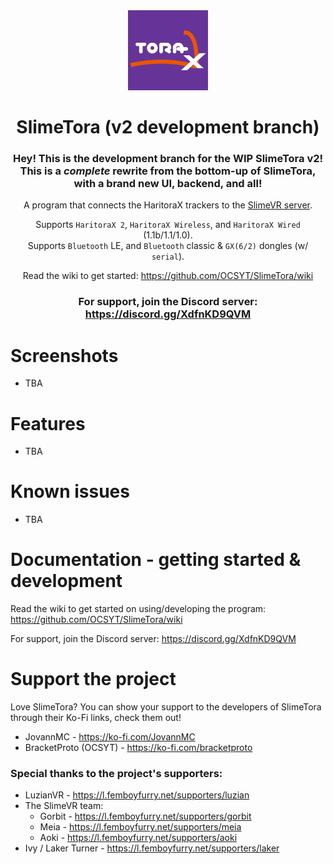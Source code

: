 <!--suppress HtmlDeprecatedAttribute -->
<div align="center">
<img src="static/logo.png" width="128px">

# SlimeTora (v2 development branch)

### Hey! This is the development branch for the WIP SlimeTora v2! This is a _complete_ rewrite from the bottom-up of SlimeTora, with a brand new UI, backend, and all!

A program that connects the HaritoraX trackers to the [SlimeVR server](https://docs.slimevr.dev/server/index.html).

Supports `HaritoraX 2`, `HaritoraX Wireless`, and `HaritoraX Wired` (1.1b/1.1/1.0).<br />
Supports `Bluetooth` LE, and `Bluetooth` classic & `GX(6/2)` dongles (w/ `serial`).

Read the wiki to get started: https://github.com/OCSYT/SlimeTora/wiki

### For support, join the Discord server: https://discord.gg/XdfnKD9QVM

</div>

# Screenshots

-   TBA

# Features

-   TBA

# Known issues

-   TBA

# Documentation - getting started & development

Read the wiki to get started on using/developing the program: https://github.com/OCSYT/SlimeTora/wiki

For support, join the Discord server: https://discord.gg/XdfnKD9QVM

# Support the project

Love SlimeTora? You can show your support to the developers of SlimeTora through their Ko-Fi links, check them out!

-   JovannMC - https://ko-fi.com/JovannMC
-   BracketProto (OCSYT) - https://ko-fi.com/bracketproto

### Special thanks to the project's supporters:

-   LuzianVR - https://l.femboyfurry.net/supporters/luzian
-   The SlimeVR team:
    -   Gorbit - https://l.femboyfurry.net/supporters/gorbit
    -   Meia - https://l.femboyfurry.net/supporters/meia
    -   Aoki - https://l.femboyfurry.net/supporters/aoki
-   Ivy / Laker Turner - https://l.femboyfurry.net/supporters/laker
